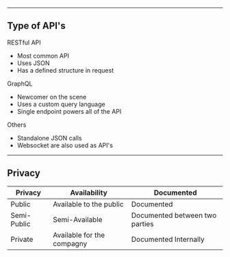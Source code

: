 --- ---

<h2>Type of API's</h2>

RESTful API
- Most common API
- Uses JSON
- Has a defined structure in request

GraphQL
- Newcomer on the scene
- Uses a custom query language
- Single endpoint powers all of the API

Others
- Standalone JSON calls
- Websocket are also used as API's

---
<h2>Privacy</h2>

| Privacy | Availability | Documented |
| -------- | -------------------------- | -------------------------- | 
| Public   | Available to the public    | Documented                 |
| Semi-Public | Semi-Available | Documented between two parties      |
| Private  | Available for the compagny | Documented Internally      |